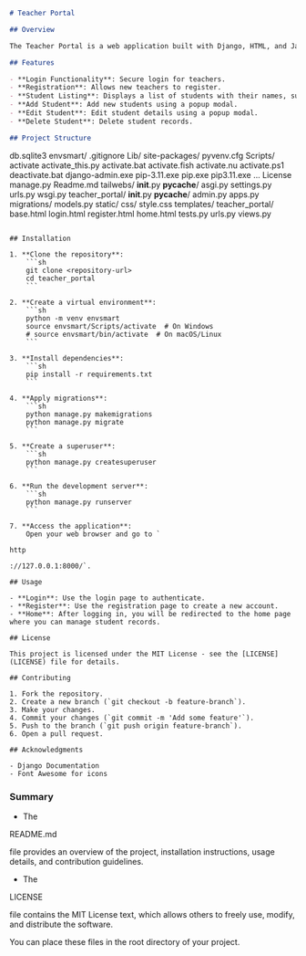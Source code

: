 ```markdown
# Teacher Portal

## Overview

The Teacher Portal is a web application built with Django, HTML, and JavaScript. It provides a robust platform for teachers to manage student listings, including functionalities for login, registration, adding, editing, and deleting student records.

## Features

- **Login Functionality**: Secure login for teachers.
- **Registration**: Allows new teachers to register.
- **Student Listing**: Displays a list of students with their names, subjects, and marks.
- **Add Student**: Add new students using a popup modal.
- **Edit Student**: Edit student details using a popup modal.
- **Delete Student**: Delete student records.

## Project Structure

```
db.sqlite3
envsmart/
    .gitignore
    Lib/
        site-packages/
    pyvenv.cfg
    Scripts/
        activate
        activate_this.py
        activate.bat
        activate.fish
        activate.nu
        activate.ps1
        deactivate.bat
        django-admin.exe
        pip-3.11.exe
        pip.exe
        pip3.11.exe
        ...
License
manage.py
Readme.md
tailwebs/
    __init__.py
    __pycache__/
    asgi.py
    settings.py
    urls.py
    wsgi.py
teacher_portal/
    __init__.py
    __pycache__/
    admin.py
    apps.py
    migrations/
    models.py
    static/
        css/
            style.css
    templates/
        teacher_portal/
            base.html
            login.html
            register.html
            home.html
    tests.py
    urls.py
    views.py
```

## Installation

1. **Clone the repository**:
    ```sh
    git clone <repository-url>
    cd teacher_portal
    ```

2. **Create a virtual environment**:
    ```sh
    python -m venv envsmart
    source envsmart/Scripts/activate  # On Windows
    # source envsmart/bin/activate  # On macOS/Linux
    ```

3. **Install dependencies**:
    ```sh
    pip install -r requirements.txt
    ```

4. **Apply migrations**:
    ```sh
    python manage.py makemigrations
    python manage.py migrate
    ```

5. **Create a superuser**:
    ```sh
    python manage.py createsuperuser
    ```

6. **Run the development server**:
    ```sh
    python manage.py runserver
    ```

7. **Access the application**:
    Open your web browser and go to `

http

://127.0.0.1:8000/`.

## Usage

- **Login**: Use the login page to authenticate.
- **Register**: Use the registration page to create a new account.
- **Home**: After logging in, you will be redirected to the home page where you can manage student records.

## License

This project is licensed under the MIT License - see the [LICENSE](LICENSE) file for details.

## Contributing

1. Fork the repository.
2. Create a new branch (`git checkout -b feature-branch`).
3. Make your changes.
4. Commit your changes (`git commit -m 'Add some feature'`).
5. Push to the branch (`git push origin feature-branch`).
6. Open a pull request.

## Acknowledgments

- Django Documentation
- Font Awesome for icons
```

### Summary

- The 

README.md

 file provides an overview of the project, installation instructions, usage details, and contribution guidelines.
- The 

LICENSE

 file contains the MIT License text, which allows others to freely use, modify, and distribute the software.

You can place these files in the root directory of your project.